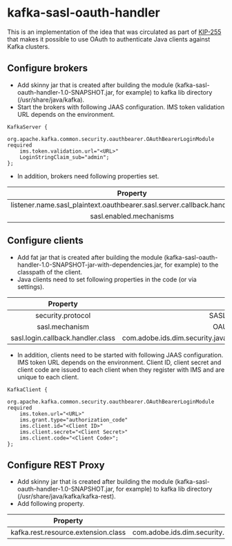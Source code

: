 # kafka-sasl-oauth-handler
This is an implementation of the idea that was circulated as part of [KIP-255](https://cwiki.apache.org/confluence/pages/viewpage.action?pageId=75968876) that makes it possible to use OAuth to authenticate Java clients against Kafka clusters.

## Configure brokers
* Add skinny jar that is created after building the module (kafka-sasl-oauth-handler-1.0-SNAPSHOT.jar, for example) to kafka lib directory (/usr/share/java/kafka).
* Start the brokers with following JAAS configuration. IMS token validation URL depends on the environment.

```
KafkaServer {
    org.apache.kafka.common.security.oauthbearer.OAuthBearerLoginModule required
    ims.token.validation.url="<URL>"
    LoginStringClaim_sub="admin";
};
```
* In addition, brokers need following properties set.

| Property | Value |
| :-------:|:-----:|
| listener.name.sasl_plaintext.oauthbearer.sasl.server.callback.handler.class | com.adobe.ids.dim.security.java.IMSAuthenticateValidatorCallbackHandler |
| sasl.enabled.mechanisms | OAUTHBEARER |


## Configure clients
* Add fat jar that is created after building the module (kafka-sasl-oauth-handler-1.0-SNAPSHOT-jar-with-dependencies.jar, for example) to the classpath of the client.
* Java clients need to set following properties in the code (or via settings).

| Property | Value |
| :-------:|:-----:|
| security.protocol | SASL_PLAINTEXT |
| sasl.mechanism  | OAUTHBEARER |
| sasl.login.callback.handler.class | com.adobe.ids.dim.security.java.IMSAuthenticateLoginCallbackHandler |


* In addition, clients need to be started with following JAAS configuration. IMS token  URL depends on the environment. Client ID, client secret and client code are issued to each client when they register with IMS and are unique to each client.

```
KafkaClient {
    org.apache.kafka.common.security.oauthbearer.OAuthBearerLoginModule required
    ims.token.url="<URL>"
    ims.grant.type="authorization_code" 
    ims.client.id="<Client ID>"
    ims.client.secret="<Client Secret>"
    ims.client.code="<Client Code>";
};
```

## Configure REST Proxy
* Add skinny jar that is created after building the module (kafka-sasl-oauth-handler-1.0-SNAPSHOT.jar, for example) to kafka lib directory (/usr/share/java/kafka/kafka-rest).
* Add following property.

| Property | Value |
| :-------:|:-----:|
| kafka.rest.resource.extension.class | com.adobe.ids.dim.security.rest.KafkaOAuthSecurityRestResourceExtension |

